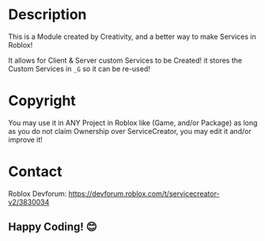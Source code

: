# Description

This is a Module created by Creativity, and a better way to make Services in Roblox!

It allows for Client & Server custom Services to be Created! it stores the Custom Services in `_G` so it can be re-used!

# Copyright

You may use it in ANY Project in Roblox like (Game, and/or Package) as long as you do not claim Ownership over ServiceCreator, you may edit it and/or improve it!

# Contact

Roblox Devforum: https://devforum.roblox.com/t/servicecreator-v2/3830034

## Happy Coding! 😊
